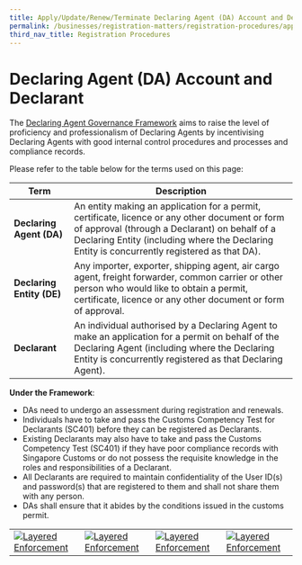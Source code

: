 ```yaml
---
title: Apply/Update/Renew/Terminate Declaring Agent (DA) Account and Declarant
permalink: /businesses/registration-matters/registration-procedures/apply-update-renew-terminate-declaring-agent-account-and-declarant
third_nav_title: Registration Procedures
---
```


# Declaring Agent (DA) Account and Declarant

The  [Declaring Agent Governance Framework](/news-and-media/circulars/2016-01-22-Circular022016.pdf)  aims to raise the level of proficiency and professionalism of Declaring Agents by incentivising Declaring Agents with good internal control procedures and processes and compliance records. 

Please refer to the table below for the terms used on this page:

|Term| Description  |
|--|--|
| **Declaring Agent (DA)** | An entity making an application for a permit, certificate, licence or any other document or form of approval (through a Declarant) on behalf of a Declaring Entity (including where the Declaring Entity is concurrently registered as that DA). |
| **Declaring Entity (DE)** | Any importer, exporter, shipping agent, air cargo agent, freight forwarder, common carrier or other person who would like to obtain a permit, certificate, licence or any other document or form of approval. |
| **Declarant**| An individual authorised by a Declaring Agent to make an application for a permit on behalf of the Declaring Agent (including where the Declaring Entity is concurrently registered as that Declaring Agent). |

**Under the Framework**:

-   DAs need to undergo an assessment during registration and renewals.
-   Individuals have to take and pass the Customs Competency Test for Declarants (SC401) before they can be registered as Declarants.
-   Existing Declarants may also have to take and pass the Customs Competency Test (SC401) if they have poor compliance records with Singapore Customs or do not possess the requisite knowledge in the roles and responsibilities of a Declarant.
-   All Declarants are required to maintain confidentiality of the User ID(s) and password(s) that are registered to them and shall not share them with any person.
-   DAs shall ensure that it abides by the conditions issued in the customs permit.


|  |  ||  |  
|--|--|--|---|
|[![Layered Enforcement](/images/AURT1.jpg)](/businesses/registration-matters/registration-procedures/apply-update-renew-terminate-declaring-agent-account-and-declarant/declaring-agent-account) |[![Layered Enforcement](/images/AURT2.jpg)](/businesses/registration-matters/registration-procedures/apply-update-renew-terminate-declaring-agent-account-and-declarant/declarant)  |[![Layered Enforcement](/images/AURT3.jpg)](/businesses/registration-matters/registration-procedures/apply-update-renew-terminate-declaring-agent-account-and-declarant/Compliance-to-registration)|[![Layered Enforcement](/images/AURT4.jpg)](/businesses/registration-matters/registration-procedures/apply-update-renew-terminate-declaring-agent-account-and-declarant/Terms-and-conditions)|  



